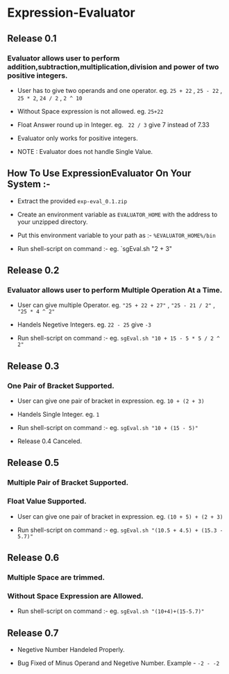 Expression-Evaluator
====================

## Release 0.1

### Evaluator allows user to perform addition,subtraction,multiplication,division and power of two positive integers.

* User has to give two operands and one operator.
    eg. `25 + 22` , `25 - 22` , `25 * 2`, `24 / 2` , `2 ^ 10`

* Without Space expression is not allowed.
    eg. `25+22`

* Float Answer round up in Integer.
    eg. ` 22 / 3` give 7 instead of 7.33

* Evaluator only works for positive integers.

* NOTE : Evaluator does not handle Single Value.

## How To Use ExpressionEvaluator On Your System :-

* Extract the provided `exp-eval_0.1.zip`

* Create an environment variable as `EVALUATOR_HOME` with the address to your unzipped directory.

* Put this environment variable to your path as :- `%EVALUATOR_HOME%/bin`

* Run shell-script on command :-
    eg. `sgEval.sh "2 + 3"


## Release 0.2

### Evaluator allows user to perform Multiple Operation At a Time.

* User can give multiple Operator.
    eg. `"25 + 22 + 27"` , `"25 - 21 / 2"` , `"25 * 4 ^ 2"`

* Handels Negetive Integers.
    eg. `22 - 25` give `-3`

* Run shell-script on command :-
    eg. `sgEval.sh "10 + 15 - 5 * 5 / 2 ^ 2"`


## Release 0.3

### One Pair of Bracket Supported.

* User can give one pair of bracket in expression.
	eg.  `10 + (2 + 3)`

* Handels Single Integer.
	eg. `1`

* Run shell-script on command :-
    eg. `sgEval.sh "10 + (15 - 5)"`

* Release 0.4 Canceled.

## Release 0.5

### Multiple Pair of Bracket Supported.
### Float Value Supported.

* User can give one pair of bracket in expression.
	eg.  `(10 + 5) + (2 + 3)`

* Run shell-script on command :-
    eg. `sgEval.sh "(10.5 + 4.5) + (15.3 - 5.7)"`


## Release 0.6

### Multiple Space are trimmed.
### Without Space Expression are Allowed.

* Run shell-script on command :-
    eg. `sgEval.sh "(10+4)+(15-5.7)"`


## Release 0.7

* Negetive Number Handeled Properly.

* Bug Fixed of Minus Operand and Negetive Number. Example - `-2 - -2`